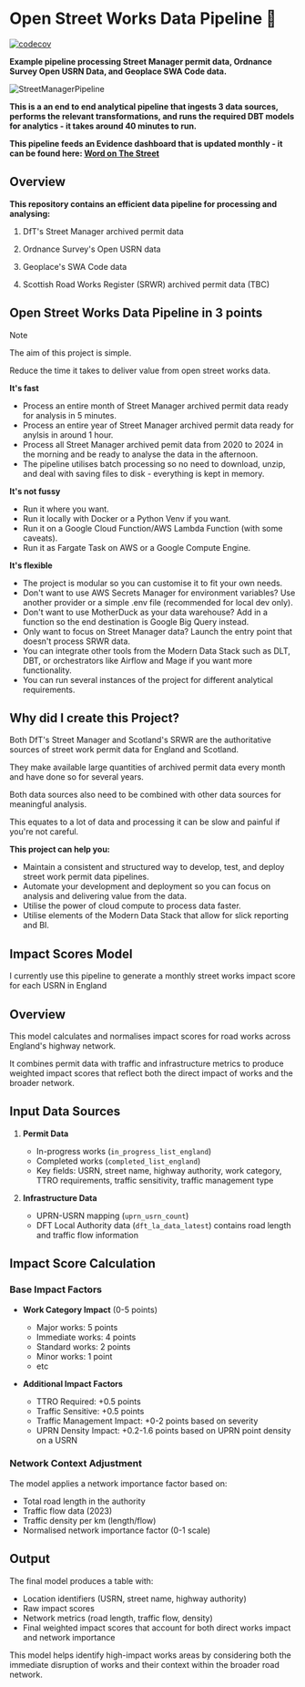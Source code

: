 # Open Street Works Data Pipeline 🚧

[![codecov](https://codecov.io/github/CHRISCARLON/Open-Street-Works-Data-Pipeline/branch/new-data-dev-branch/graph/badge.svg?token=T4PLSPAXDE)](https://codecov.io/github/CHRISCARLON/Open-Street-Works-Data-Pipeline)

**Example pipeline processing Street Manager permit data, Ordnance Survey Open USRN Data, and Geoplace SWA Code data.**

![StreetManagerPipeline](https://github.com/user-attachments/assets/b169f3b3-64bf-4129-9021-135a56726d3a)

**This is a an end to end analytical pipeline that ingests 3 data sources, performs the relevant transformations, and runs the required DBT models for analytics - it takes around 40 minutes to run.**

**This pipeline feeds an Evidence dashboard that is updated monthly - it can be found here: [Word on The Street](https://word-on-the-street.evidence.app)**

## Overview

**This repository contains an efficient data pipeline for processing and analysing:**

1. DfT's Street Manager archived permit data

2. Ordnance Survey's Open USRN data

3. Geoplace's SWA Code data

4. Scottish Road Works Register (SRWR) archived permit data (TBC)

## Open Street Works Data Pipeline in 3 points

> [!NOTE]
> The aim of this project is simple.
>
> Reduce the time it takes to deliver value from open street works data.

**It's fast**

- Process an entire month of Street Manager archived permit data ready for analysis in 5 minutes.
- Process an entire year of Street Manager archived permit data ready for anylsis in around 1 hour.
- Process all Street Manager archived pemit data from 2020 to 2024 in the morning and be ready to analyse the data in the afternoon.
- The pipeline utilises batch processing so no need to download, unzip, and deal with saving files to disk - everything is kept in memory.

**It's not fussy**

- Run it where you want.
- Run it locally with Docker or a Python Venv if you want.
- Run it on a Google Cloud Function/AWS Lambda Function (with some caveats).
- Run it as Fargate Task on AWS or a Google Compute Engine.

**It's flexible**

- The project is modular so you can customise it to fit your own needs.
- Don't want to use AWS Secrets Manager for environment variables? Use another provider or a simple .env file (recommended for local dev only).
- Don't want to use MotherDuck as your data warehouse? Add in a function so the end destination is Google Big Query instead.
- Only want to focus on Street Manager data? Launch the entry point that doesn't process SRWR data.
- You can integrate other tools from the Modern Data Stack such as DLT, DBT, or orchestrators like Airflow and Mage if you want more functionality.
- You can run several instances of the project for different analytical requirements.

## Why did I create this Project?

Both DfT's Street Manager and Scotland's SRWR are the authoritative sources of street work permit data for England and Scotland.

They make available large quantities of archived permit data every month and have done so for several years.

Both data sources also need to be combined with other data sources for meaningful analysis.

This equates to a lot of data and processing it can be slow and painful if you're not careful.

**This project can help you:**

- Maintain a consistent and structured way to develop, test, and deploy street work permit data pipelines.
- Automate your development and deployment so you can focus on analysis and delivering value from the data.
- Utilise the power of cloud compute to process data faster.
- Utilise elements of the Modern Data Stack that allow for slick reporting and BI.

## Impact Scores Model

I currently use this pipeline to generate a monthly street works impact score for each USRN in England

## Overview
This model calculates and normalises impact scores for road works across England's highway network.

It combines permit data with traffic and infrastructure metrics to produce weighted impact scores that reflect both the direct impact of works and the broader network.

## Input Data Sources
1. **Permit Data**
   - In-progress works (`in_progress_list_england`)
   - Completed works (`completed_list_england`)
   - Key fields: USRN, street name, highway authority, work category, TTRO requirements, traffic sensitivity, traffic management type

2. **Infrastructure Data**
   - UPRN-USRN mapping (`uprn_usrn_count`)
   - DFT Local Authority data (`dft_la_data_latest`) contains road length and traffic flow information

## Impact Score Calculation

### Base Impact Factors
- **Work Category Impact** (0-5 points)
  - Major works: 5 points
  - Immediate works: 4 points
  - Standard works: 2 points
  - Minor works: 1 point
  - etc

- **Additional Impact Factors**
  - TTRO Required: +0.5 points
  - Traffic Sensitive: +0.5 points
  - Traffic Management Impact: +0-2 points based on severity
  - UPRN Density Impact: +0.2-1.6 points based on UPRN point density on a USRN

### Network Context Adjustment
The model applies a network importance factor based on:
- Total road length in the authority
- Traffic flow data (2023)
- Traffic density per km (length/flow)
- Normalised network importance factor (0-1 scale)

## Output
The final model produces a table with:
- Location identifiers (USRN, street name, highway authority)
- Raw impact scores
- Network metrics (road length, traffic flow, density)
- Final weighted impact scores that account for both direct works impact and network importance

This model helps identify high-impact works areas by considering both the immediate disruption of works and their context within the broader road network.
